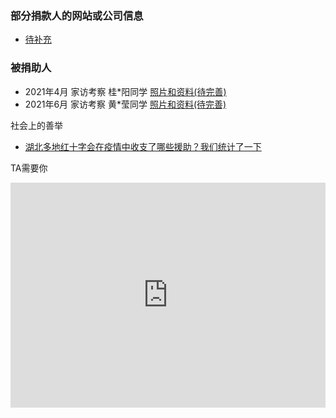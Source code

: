### 部分捐款人的网站或公司信息
* [待补充](https://www.baidu.com/)

<div id="时间轴"></div>

### 被捐助人

* 2021年4月 家访考察 桂*阳同学 [照片和资料(待完善)](https://www.baidu.com/)
* 2021年6月 家访考察 黄*莹同学 [照片和资料(待完善)](https://www.baidu.com/)

社会上的善举
* [湖北多地红十字会在疫情中收支了哪些援助？我们统计了一下](https://m.mp.oeeee.com/a/BAAFRD000020200202257263.html)

TA需要你
<iframe src="https://yabaowang.github.io/ciyun/donate.html" width="100%" height="360" frameborder="0"></iframe>
